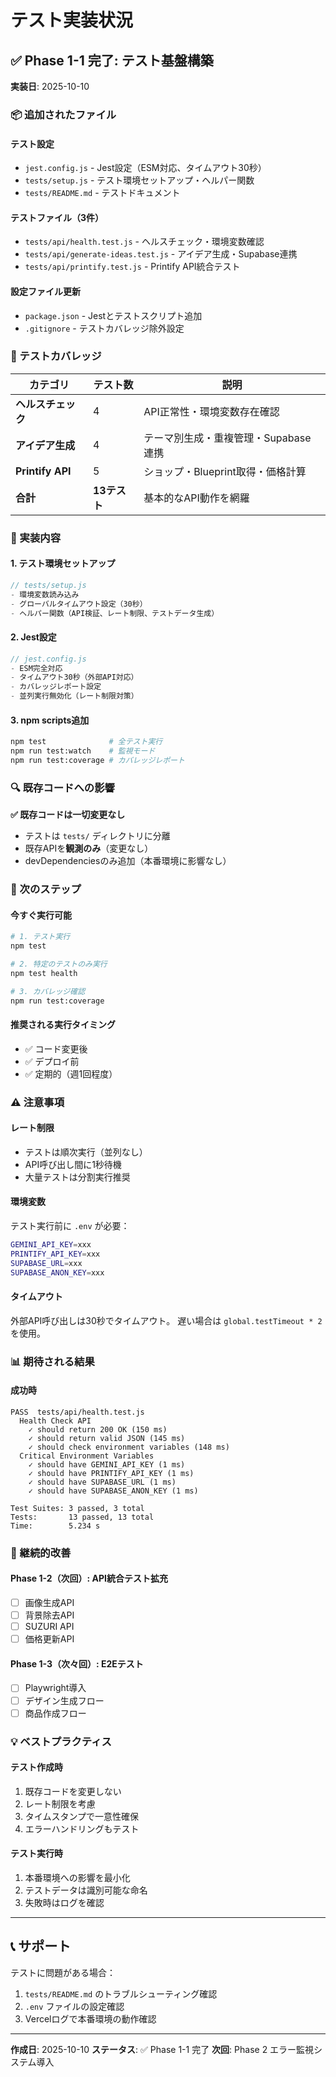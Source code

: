 # テスト実装状況

## ✅ Phase 1-1 完了: テスト基盤構築

**実装日**: 2025-10-10

### 📦 追加されたファイル

#### テスト設定
- `jest.config.js` - Jest設定（ESM対応、タイムアウト30秒）
- `tests/setup.js` - テスト環境セットアップ・ヘルパー関数
- `tests/README.md` - テストドキュメント

#### テストファイル（3件）
- `tests/api/health.test.js` - ヘルスチェック・環境変数確認
- `tests/api/generate-ideas.test.js` - アイデア生成・Supabase連携
- `tests/api/printify.test.js` - Printify API統合テスト

#### 設定ファイル更新
- `package.json` - Jestとテストスクリプト追加
- `.gitignore` - テストカバレッジ除外設定

### 🎯 テストカバレッジ

| カテゴリ | テスト数 | 説明 |
|---------|----------|------|
| **ヘルスチェック** | 4 | API正常性・環境変数存在確認 |
| **アイデア生成** | 4 | テーマ別生成・重複管理・Supabase連携 |
| **Printify API** | 5 | ショップ・Blueprint取得・価格計算 |
| **合計** | **13テスト** | 基本的なAPI動作を網羅 |

### 📝 実装内容

#### 1. テスト環境セットアップ
```javascript
// tests/setup.js
- 環境変数読み込み
- グローバルタイムアウト設定（30秒）
- ヘルパー関数（API検証、レート制限、テストデータ生成）
```

#### 2. Jest設定
```javascript
// jest.config.js
- ESM完全対応
- タイムアウト30秒（外部API対応）
- カバレッジレポート設定
- 並列実行無効化（レート制限対策）
```

#### 3. npm scripts追加
```bash
npm test              # 全テスト実行
npm run test:watch    # 監視モード
npm run test:coverage # カバレッジレポート
```

### 🔍 既存コードへの影響

**✅ 既存コードは一切変更なし**

- テストは `tests/` ディレクトリに分離
- 既存APIを**観測のみ**（変更なし）
- devDependenciesのみ追加（本番環境に影響なし）

### 🚀 次のステップ

#### 今すぐ実行可能
```bash
# 1. テスト実行
npm test

# 2. 特定のテストのみ実行
npm test health

# 3. カバレッジ確認
npm run test:coverage
```

#### 推奨される実行タイミング
- ✅ コード変更後
- ✅ デプロイ前
- ✅ 定期的（週1回程度）

### ⚠️ 注意事項

#### レート制限
- テストは順次実行（並列なし）
- API呼び出し間に1秒待機
- 大量テストは分割実行推奨

#### 環境変数
テスト実行前に `.env` が必要：
```bash
GEMINI_API_KEY=xxx
PRINTIFY_API_KEY=xxx
SUPABASE_URL=xxx
SUPABASE_ANON_KEY=xxx
```

#### タイムアウト
外部API呼び出しは30秒でタイムアウト。
遅い場合は `global.testTimeout * 2` を使用。

### 📊 期待される結果

#### 成功時
```
PASS  tests/api/health.test.js
  Health Check API
    ✓ should return 200 OK (150 ms)
    ✓ should return valid JSON (145 ms)
    ✓ should check environment variables (148 ms)
  Critical Environment Variables
    ✓ should have GEMINI_API_KEY (1 ms)
    ✓ should have PRINTIFY_API_KEY (1 ms)
    ✓ should have SUPABASE_URL (1 ms)
    ✓ should have SUPABASE_ANON_KEY (1 ms)

Test Suites: 3 passed, 3 total
Tests:       13 passed, 13 total
Time:        5.234 s
```

### 🔄 継続的改善

#### Phase 1-2（次回）: API統合テスト拡充
- [ ] 画像生成API
- [ ] 背景除去API
- [ ] SUZURI API
- [ ] 価格更新API

#### Phase 1-3（次々回）: E2Eテスト
- [ ] Playwright導入
- [ ] デザイン生成フロー
- [ ] 商品作成フロー

### 💡 ベストプラクティス

#### テスト作成時
1. 既存コードを変更しない
2. レート制限を考慮
3. タイムスタンプで一意性確保
4. エラーハンドリングもテスト

#### テスト実行時
1. 本番環境への影響を最小化
2. テストデータは識別可能な命名
3. 失敗時はログを確認

---

## 📞 サポート

テストに問題がある場合：

1. `tests/README.md` のトラブルシューティング確認
2. `.env` ファイルの設定確認
3. Vercelログで本番環境の動作確認

---

**作成日**: 2025-10-10
**ステータス**: ✅ Phase 1-1 完了
**次回**: Phase 2 エラー監視システム導入
